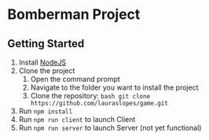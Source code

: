 # Bomberman Project

## Getting Started

1. Install [NodeJS](https://nodejs.org/en/)
1. Clone the project 
    1. Open the command prompt
    1. Navigate to the folder you want to install the project
    1. Clone the repository: 
    `bash git clone https://github.com/lauraslopes/game.git`
1. Run `npm install`
1. Run `npm run client` to launch Client
1. Run `npm run server` to launch Server (not yet functional)
